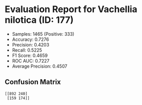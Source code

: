 # Evaluation Report for Vachellia nilotica (ID: 177)
- Samples: 1465 (Positive: 333)
- Accuracy: 0.7276
- Precision: 0.4203
- Recall: 0.5225
- F1 Score: 0.4659
- ROC AUC: 0.7227
- Average Precision: 0.4507

## Confusion Matrix
```
[[892 240]
 [159 174]]
```